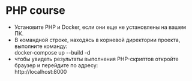 # PHP course

- Установите PHP и Docker, если они еще не установлены на вашем ПК.
- В командной строке, находясь в корневой директории проекта, выполните команду:<br>
  docker-compose up --build -d
- чтобы увидеть результаты выполнения PHP-скриптов откройте браузер и перейдите по адресу: <br>
  http://localhost:8000
